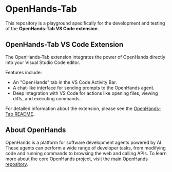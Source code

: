 # OpenHands-Tab

This repository is a playground specifically for the development and testing of the **OpenHands-Tab VS Code extension**.

## OpenHands-Tab VS Code Extension

The OpenHands-Tab extension integrates the power of OpenHands directly into your Visual Studio Code editor.

Features include:
*   An "OpenHands" tab in the VS Code Activity Bar.
*   A chat-like interface for sending prompts to the OpenHands agent.
*   Deep integration with VS Code for actions like opening files, viewing diffs, and executing commands.

For detailed information about the extension, please see the [OpenHands-Tab README](./openhands/runtime/utils/vscode-extensions/openhands-tab/README.md).

## About OpenHands

OpenHands is a platform for software development agents powered by AI. These agents can perform a wide range of developer tasks, from modifying code and running commands to browsing the web and calling APIs. To learn more about the core OpenHands project, visit the [main OpenHands repository](https://github.com/All-Hands-AI/OpenHands).
